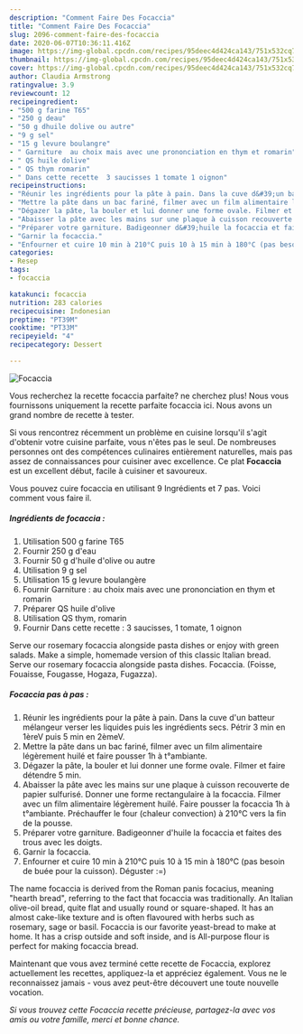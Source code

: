 ```yaml
---
description: "Comment Faire Des Focaccia"
title: "Comment Faire Des Focaccia"
slug: 2096-comment-faire-des-focaccia
date: 2020-06-07T10:36:11.416Z
image: https://img-global.cpcdn.com/recipes/95deec4d424ca143/751x532cq70/focaccia-photo-principale-de-la-recette.jpg
thumbnail: https://img-global.cpcdn.com/recipes/95deec4d424ca143/751x532cq70/focaccia-photo-principale-de-la-recette.jpg
cover: https://img-global.cpcdn.com/recipes/95deec4d424ca143/751x532cq70/focaccia-photo-principale-de-la-recette.jpg
author: Claudia Armstrong
ratingvalue: 3.9
reviewcount: 12
recipeingredient:
- "500 g farine T65"
- "250 g deau"
- "50 g dhuile dolive ou autre"
- "9 g sel"
- "15 g levure boulangre"
- " Garniture  au choix mais avec une prononciation en thym et romarin"
- " QS huile dolive"
- " QS thym romarin"
- " Dans cette recette  3 saucisses 1 tomate 1 oignon"
recipeinstructions:
- "Réunir les ingrédients pour la pâte à pain. Dans la cuve d&#39;un batteur mélangeur verser les liquides puis les ingrédients secs. Pétrir 3 min en 1èreV puis 5 min en 2èmeV."
- "Mettre la pâte dans un bac fariné, filmer avec un film alimentaire légèrement huilé et faire pousser 1h à t°ambiante."
- "Dégazer la pâte, la bouler et lui donner une forme ovale. Filmer et faire détendre 5 min."
- "Abaisser la pâte avec les mains sur une plaque à cuisson recouverte de papier sulfurisé. Donner une forme rectangulaire à la focaccia. Filmer avec un film alimentaire légèrement huilé. Faire pousser la focaccia 1h à t°ambiante. Préchauffer le four (chaleur convection) à 210°C vers la fin de la pousse."
- "Préparer votre garniture. Badigeonner d&#39;huile la focaccia et faites des trous avec les doigts."
- "Garnir la focaccia."
- "Enfourner et cuire 10 min à 210°C puis 10 à 15 min à 180°C (pas besoin de buée pour la cuisson). Déguster :=)"
categories:
- Resep
tags:
- focaccia

katakunci: focaccia 
nutrition: 283 calories
recipecuisine: Indonesian
preptime: "PT39M"
cooktime: "PT33M"
recipeyield: "4"
recipecategory: Dessert

---
```



![Focaccia](https://img-global.cpcdn.com/recipes/95deec4d424ca143/751x532cq70/focaccia-photo-principale-de-la-recette.jpg)

Vous recherchez la recette focaccia parfaite? ne cherchez plus! Nous vous fournissons uniquement la recette parfaite focaccia ici. Nous avons un grand nombre de recette à tester.

Si vous rencontrez récemment un problème en cuisine lorsqu'il s'agit d'obtenir votre cuisine parfaite, vous n'êtes pas le seul. De nombreuses personnes ont des compétences culinaires entièrement naturelles, mais pas assez de connaissances pour cuisiner avec excellence. Ce plat <strong> Focaccia </strong> est un excellent début, facile à cuisiner et savoureux.

<!--inarticleads1-->

Vous pouvez cuire focaccia en utilisant 9 Ingrédients et 7 pas. Voici comment vous faire il.

##### Ingrédients de focaccia :

1. Utilisation 500 g farine T65
1. Fournir 250 g d&#39;eau
1. Fournir 50 g d&#39;huile d&#39;olive ou autre
1. Utilisation 9 g sel
1. Utilisation 15 g levure boulangère
1. Fournir  Garniture : au choix mais avec une prononciation en thym et romarin
1. Préparer  QS huile d&#39;olive
1. Utilisation  QS thym, romarin
1. Fournir  Dans cette recette : 3 saucisses, 1 tomate, 1 oignon


Serve our rosemary focaccia alongside pasta dishes or enjoy with green salads. Make a simple, homemade version of this classic Italian bread. Serve our rosemary focaccia alongside pasta dishes. Focaccia. (Foisse, Fouaisse, Fougasse, Hogaza, Fugazza). 

<!--inarticleads2-->

##### Focaccia pas à pas :

1. Réunir les ingrédients pour la pâte à pain. Dans la cuve d&#39;un batteur mélangeur verser les liquides puis les ingrédients secs. Pétrir 3 min en 1èreV puis 5 min en 2èmeV.
1. Mettre la pâte dans un bac fariné, filmer avec un film alimentaire légèrement huilé et faire pousser 1h à t°ambiante.
1. Dégazer la pâte, la bouler et lui donner une forme ovale. Filmer et faire détendre 5 min.
1. Abaisser la pâte avec les mains sur une plaque à cuisson recouverte de papier sulfurisé. Donner une forme rectangulaire à la focaccia. Filmer avec un film alimentaire légèrement huilé. Faire pousser la focaccia 1h à t°ambiante. Préchauffer le four (chaleur convection) à 210°C vers la fin de la pousse.
1. Préparer votre garniture. Badigeonner d&#39;huile la focaccia et faites des trous avec les doigts.
1. Garnir la focaccia.
1. Enfourner et cuire 10 min à 210°C puis 10 à 15 min à 180°C (pas besoin de buée pour la cuisson). Déguster :=)


The name focaccia is derived from the Roman panis focacius, meaning &#34;hearth bread&#34;, referring to the fact that focaccia was traditionally. An Italian olive-oil bread, quite flat and usually round or square-shaped. It has an almost cake-like texture and is often flavoured with herbs such as rosemary, sage or basil. Focaccia is our favorite yeast-bread to make at home. It has a crisp outside and soft inside, and is All-purpose flour is perfect for making focaccia bread. 

<!--inarticleads1-->

<p>
Maintenant que vous avez terminé cette recette de Focaccia, explorez actuellement les recettes, appliquez-la et appréciez également. Vous ne le reconnaissez jamais - vous avez peut-être découvert une toute nouvelle vocation.
</p>

<p>
<i>Si vous trouvez cette Focaccia recette précieuse, partagez-la avec vos amis ou votre famille, merci et bonne chance.</i>
</p>
